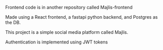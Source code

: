 Frontend code is in another repository called Majlis-frontend

Made using a React frontend, a fastapi python backend, and Postgres as the DB.

This project is a simple social media platform called Majlis.

Authentication is implemented using JWT tokens
